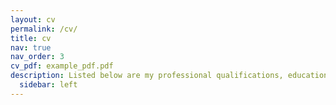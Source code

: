```yaml
---
layout: cv
permalink: /cv/
title: cv
nav: true
nav_order: 3
cv_pdf: example_pdf.pdf
description: Listed below are my professional qualifications, education, skills and interests!
  sidebar: left
---
```

